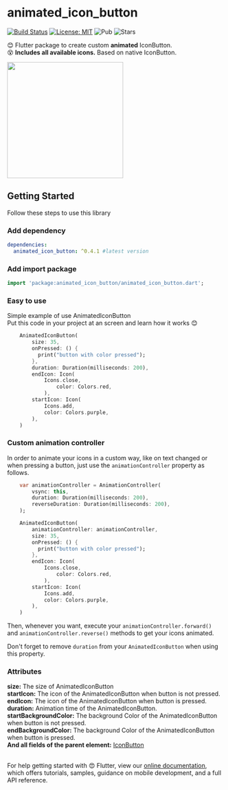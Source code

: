 # animated_icon_button

[![Build Status](https://travis-ci.com/Frezyx/animated_icon_button.svg?branch=master)](https://travis-ci.com/Frezyx/animated_icon_button) [![License: MIT](https://img.shields.io/badge/License-MIT-yellow.svg)](https://opensource.org/licenses/MIT) ![Pub](https://img.shields.io/pub/v/animated_icon_button.svg)
![Stars](https://img.shields.io/github/stars/Frezyx/animated_icon_button?style=social)

😊 Flutter package to create custom <strong>animated</strong> IconButton.</br>
😵 <strong>Includes all available icons.</strong> Based on native IconButton.

<img src="https://github.com/Frezyx/animated_icon_button/blob/master/example/rep_files/preview.gif?raw=true" width="270">

## Getting Started
Follow these steps to use this library

### Add dependency

```yaml
dependencies:
  animated_icon_button: ^0.4.1 #latest version
```

### Add import package

```dart
import 'package:animated_icon_button/animated_icon_button.dart';
```

### Easy to use
Simple example of use AnimatedIconButton<br>
Put this code in your project at an screen and learn how it works 😊

```dart
    AnimatedIconButton(
        size: 35,
        onPressed: () {
          print("button with color pressed");
        },
        duration: Duration(milliseconds: 200),
        endIcon: Icon(
            Icons.close,
                color: Colors.red,
            ),
        startIcon: Icon(
            Icons.add,
            color: Colors.purple,
        ),
    )
```

### Custom animation controller

In order to animate your icons in a custom way, like on text changed or when pressing a button, just use the ```animationController``` property as follows. </br>

```dart
    var animationController = AnimationController(
        vsync: this,
        duration: Duration(milliseconds: 200),
        reverseDuration: Duration(milliseconds: 200),
    );

    AnimatedIconButton(
        animationController: animationController,
        size: 35,
        onPressed: () {
          print("button with color pressed");
        },
        endIcon: Icon(
            Icons.close,
                color: Colors.red,
            ),
        startIcon: Icon(
            Icons.add,
            color: Colors.purple,
        ),
    )
```

Then, whenever you want, execute your ```animationController.forward()``` and ```animationController.reverse()``` methods to get your icons animated.

Don't forget to remove ```duration``` from your ```AnimatedIconButton``` when using this property.

### Attributes

<strong>size:</strong> The size of AnimatedIconButton <br>
<strong>startIcon:</strong> The icon of the AnimatedIconButton when button is not pressed.<br>
<strong>endIcon:</strong> The icon of the AnimatedIconButton when button is pressed. <br>
<strong>duration:</strong> Animation time of the AnimatedIconButton. <br>
<strong>startBackgroundColor:</strong> The background Color of the AnimatedIconButton when button is not pressed. <br>
<strong>endBackgroundColor:</strong> The background Color of the AnimatedIconButton when button is pressed. <br>
<strong>And all fields of the parent element:</strong> <a href="https://api.flutter.dev/flutter/material/IconButton-class.html">IconButton</a>
<br><br>

For help getting started with 😍 Flutter, view our 
[online documentation](https://flutter.dev/docs), which offers tutorials, 
samples, guidance on mobile development, and a full API reference.

